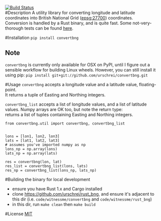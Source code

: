 [![Build Status](https://travis-ci.org/urschrei/convertbng.png?branch=master)](https://travis-ci.org/urschrei/convertbng)  
#Description
A utility library for converting longitude and latitude coordinates into British National Grid ([epsg:27700](http://spatialreference.org/ref/epsg/osgb-1936-british-national-grid/)) coordinates.  
Conversion is handled by a Rust binary, and is quite fast. Some not-very-thorough tests can be found [here](https://github.com/urschrei/rust_bng/blob/master/rust_BNG.ipynb).

#Installation
`pip install convertbng`
## Note
`convertbng` is currently only available for OSX on PyPI, until I figure out a sensible workflow for building Linux wheels. However, you can still install it using pip: `pip install git+git://github.com/urschrei/convertbng.git`

#Usage
`convertbng` accepts a longitude value and a latitude value, floating-point.  
It returns a tuple of Easting and Northing integers.  

`convertbng_list` accepts a list of longitude values, and a list of latitude values. Numpy arrays are OK too, but note the return type:  
returns a list of tuples containing Easting and Northing integers.


    from convertbng.util import convertbng, convertbng_list


    lons = [lon1, lon2, lon3]
    lats = [lat1, lat2, lat3]
    # assumes you've imported numpy as np
    lons_np = np.array(lons)
    lats_np = np.array(lats)

    res = convertbng(lon, lat)
    res_list = convertbng_list(lons, lats)
    res_np = convertbng_list(lons_np, lats_np)

#Building the binary for local development
- ensure you have Rust 1.x and Cargo installed
- clone https://github.com/urschrei/rust_bng, and ensure it's adjacent to this dir (i.e. `code/witnessme/convertbng` and `code/witnessme/rust_bng`)
- in this dir, run `make clean` then `make build`

#License
[MIT](license.txt)
